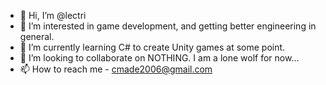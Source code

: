- 👋 Hi, I’m @lectri
- 👀 I’m interested in game development, and getting better engineering in general.
- 🌱 I’m currently learning C# to create Unity games at some point.
- 💞️ I’m looking to collaborate on NOTHING. I am a lone wolf for now...
- 📫 How to reach me - cmade2006@gmail.com

<!---
lectri/lectri is a ✨ special ✨ repository because its `README.md` (this file) appears on your GitHub profile.
You can click the Preview link to take a look at your changes.
--->
